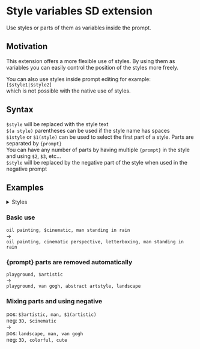 # Style variables SD extension

Use styles or parts of them as variables inside the prompt.

## Motivation

This extension offers a more flexible use of styles. By using them as variables you can easily control the position of the styles more freely.

You can also use styles inside prompt editing for example:  
`[$style1|$style2]`  
which is not possible with the native use of styles.

## Syntax

`$style` will be replaced with the style text  
`$(a style)` parentheses can be used if the style name has spaces  
`$1style` or `$1(style)` can be used to select the first part of a style. Parts are separated by `{prompt}`  
You can have any number of parts by having multiple `{prompt}` in the style and using `$2`, `$3`, etc...  
`$style` will be replaced by the negative part of the style when used in the negative prompt

## Examples

<details>
<summary>Styles</summary>

cinematic  
pos: ```cinematic perspective, letterboxing```  
neg: ```colorful, cute```

artistic  
pos: ```van gogh, {prompt}, abstract artstyle, {prompt}, landscape```  
neg: ```blurry, ugly```
</details>

### Basic use
`oil painting, $cinematic, man standing in rain`  
->  
`oil painting, cinematic perspective, letterboxing, man standing in rain`

### {prompt} parts are removed automatically
`playground, $artistic`  
->  
`playground, van gogh, abstract artstyle, landscape`

### Mixing parts and using negative
pos: `$3artistic, man, $1(artistic)`  
neg: `3D, $cinematic`  
->  
pos: `landscape, man, van gogh`  
neg: `3D, colorful, cute`
